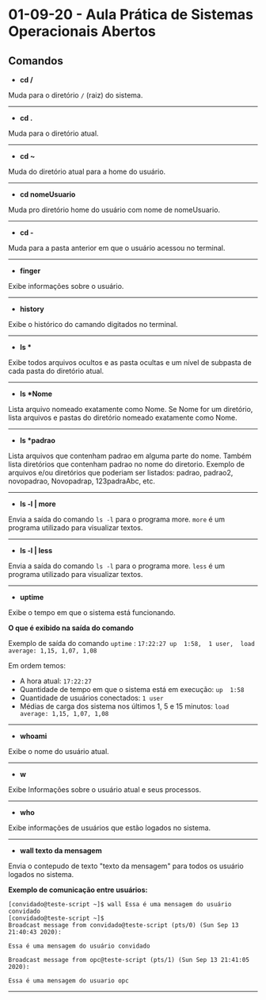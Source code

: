 # 01-09-20 - Aula Prática de Sistemas Operacionais Abertos

## Comandos

- **cd /**

Muda para o diretório `/` (raiz) do sistema.

---

- **cd .** 

Muda para o diretório atual.

---

- **cd \~**

Muda do diretório atual para a home do usuário.

---

- **cd nomeUsuario**

Muda pro diretório home do usuário com nome de nomeUsuario. 

---

- **cd \-**

Muda para a pasta anterior em que o usuário acessou no terminal.

---

- **finger**

Exibe informações sobre o usuário.

---

- **history**

Exibe o histórico do camando digitados no terminal.

---

- **ls \***

Exibe todos arquivos ocultos e as pasta ocultas e um nível de subpasta de cada pasta do diretório atual.

---

- **ls \*Nome**

Lista arquivo nomeado exatamente como Nome. Se Nome for um diretório, lista arquivos e pastas do diretório nomeado exatamente como Nome.

---

- **ls \*padrao**

Lista arquivos que contenham padrao em alguma parte do nome. Também lista diretórios que contenham padrao no nome do diretorio. Exemplo de arquivos e/ou diretórios que poderiam ser listados: padrao, padrao2, novopadrao, Novopadrap, 123padraAbc, etc.

---

- **ls -l | more**

Envia a saída do comando `ls -l` para o programa more. `more` é um programa utilizado para visualizar textos.

---

- **ls -l | less**

Envia a saída do comando `ls -l` para o programa more. `less` é um programa utilizado para visualizar textos.

---

- **uptime**

Exibe o tempo em que o sistema está funcionando.

**O que é exibido na saída do comando**

Exemplo de saída do comando `uptime` :
`17:22:27 up  1:58,  1 user,  load average: 1,15, 1,07, 1,08`

Em ordem temos:

- A hora atual: `17:22:27`
- Quantidade de tempo em que o sistema está em execução: `up  1:58`
- Quantidade de usuários conectados: `1 user`
- Médias de carga dos sistema nos últimos 1, 5 e 15 minutos:  `load average: 1,15, 1,07, 1,08`

---

- **whoami**

Exibe o nome do usuário atual.

---

- **w**

Exibe Informações sobre o usuário atual e seus processos.

---

- **who**

Exibe informações de usuários que estão logados no sistema.

---

- **wall texto da mensagem**

Envia o contepudo de texto "texto da mensagem" para todos os usuário logados no sistema.

**Exemplo de comunicação entre usuários:**

```
[convidado@teste-script ~]$ wall Essa é uma mensagem do usuário convidado
[convidado@teste-script ~]$ 
Broadcast message from convidado@teste-script (pts/0) (Sun Sep 13 21:40:43 2020):

Essa é uma mensagem do usuário convidado

Broadcast message from opc@teste-script (pts/1) (Sun Sep 13 21:41:05 2020):

Essa é uma mensagem do usuario opc
```

---



<!--
write - ainda não entendi completamente como fuciona, mas por enquanto o que entendi foi:

write nome_usuario : irá abrir a entrada do terminal para você poder digitar uma mensagem para o o usuário nome_usuario. Pra sair e enviar a mensagem aperte Ctrl+D.

--!>